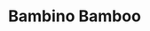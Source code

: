 ---
title: "Bambino Bamboo"
type: "thumb"
weight: 1
draft: false
url_sml: "/images/design/Bambino_design_lrg"
url_lge: "/images/design/Bambino_design_lrg"
alt: "A brand design for a childrens bamboo toothbrush"
---